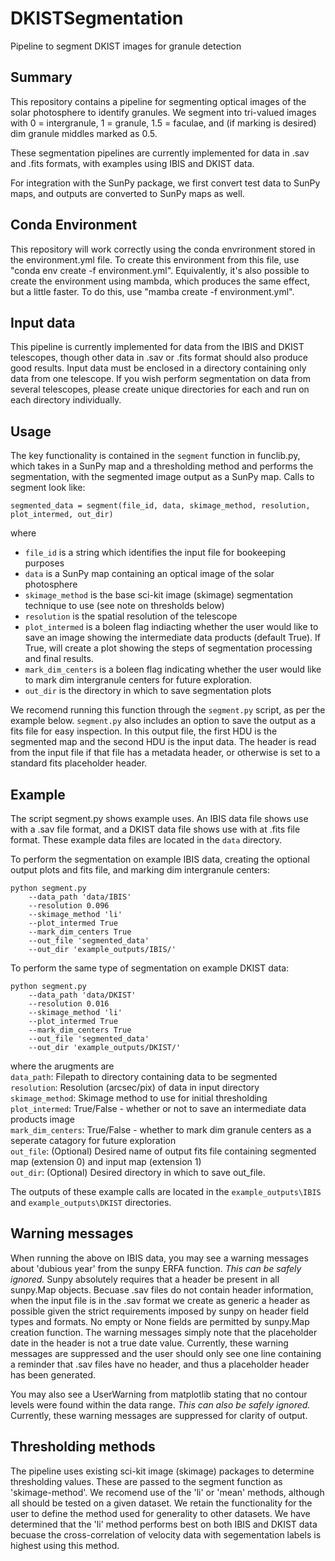 # DKISTSegmentation
Pipeline to segment DKIST images for granule detection

## Summary

This repository contains a pipeline for segmenting optical images of the solar
photosphere to identify granules. We segment into tri-valued images with 0 = 
intergranule, 1 = granule, 1.5 = faculae, and (if marking is desired) dim 
granule middles marked as 0.5. 

These segmentation pipelines are currently implemented for data in .sav and .fits formats, with examples using IBIS and DKIST data.

For integration with the SunPy package, we first convert test 
data to SunPy maps, and outputs are converted to SunPy maps as well. 

## Conda Environment

This repository will work correctly using the conda envrironment stored in the
environment.yml file. To create this environment from this file, use 
"conda env create -f environment.yml". Equivalently, it's also possible to create 
the environment using mambda, which produces the same effect, but a little faster. To do
this, use "mamba create -f environment.yml". 

## Input data

This pipeline is currently implemented for data from the IBIS and DKIST telescopes,
though other data in .sav or .fits format should also produce good results. Input 
data must be enclosed in a directory containing only data from one telescope.
If you wish perform segmentation on data from several telescopes, please
create unique directories for each and run on each directory individually.

## Usage

The key functionality is contained in the `segment` function in funclib.py, which
takes in a SunPy map and a thresholding method and performs the segmentation, with 
the segmented image output as a SunPy map. Calls to segment look like:
```
segmented_data = segment(file_id, data, skimage_method, resolution, plot_intermed, out_dir)
```
where 
* `file_id` is a string which identifies the input file for bookeeping purposes
* `data` is a SunPy map containing an optical image of the solar photosphere
* `skimage_method` is the base sci-kit image (skimage) segmentation technique 
   to use (see note on thresholds below)
* `resolution` is the spatial resolution of the telescope
* `plot_intermed` is a boleen flag indiacting whether the user would like to 
   save an image showing the intermediate data products (default True). If True, 
   will create a plot  showing the steps of segmentation processing and final
   results. 
* `mark_dim_centers` is a boleen flag indicating whether the user would like to 
   mark dim intergranule centers for future exploration.
* `out_dir` is the directory in which to save segmentation plots

We recomend running this function through the `segment.py` script, as per the
example below. `segment.py` also includes an option to save the output as a 
fits file for easy inspection. In this output file, the first  HDU is the
segmented map and the second HDU is the input data. The header is read from
the input file if that file has a metadata header, or otherwise is set to
a standard fits placeholder header.

## Example

The script segment.py shows example uses. An IBIS data file shows use with a .sav
file format, and a DKIST data file shows use with at .fits file format.
These example data files are located in the `data` directory. 

To perform the segmentation on example IBIS data, creating the optional output plots 
and fits file, and marking dim intergranule centers:

```
python segment.py
    --data_path 'data/IBIS'
    --resolution 0.096
    --skimage_method 'li'
    --plot_intermed True
    --mark_dim_centers True
    --out_file 'segmented_data'
    --out_dir 'example_outputs/IBIS/'
```

To perform the same type of segmentation on example DKIST data:

```
python segment.py
    --data_path 'data/DKIST' 
    --resolution 0.016
    --skimage_method 'li' 
    --plot_intermed True 
    --mark_dim_centers True
    --out_file 'segmented_data' 
    --out_dir 'example_outputs/DKIST/'
```

where the arugments are \
`data_path`: Filepath to directory containing data to be segmented\
`resolution`: Resolution (arcsec/pix) of data in input directory\
`skimage_method`: Skimage method to use for initial thresholding\
`plot_intermed`: True/False - whether or not to save an intermediate data products image\
`mark_dim_centers`: True/False - whether to mark dim granule centers as a seperate catagory for future exploration\
`out_file`: (Optional) Desired name of output fits file containing segmented map (extension 0) and input map (extension 1)\
`out_dir`: (Optional) Desired directory in which to save out_file.

The outputs of these example calls are located in the `example_outputs\IBIS` and 
`example_outputs\DKIST` directories.

## Warning messages

When running the above on IBIS data, you may see a warning messages about 'dubious year' from the sunpy ERFA function. 
*This can be safely ignored.* Sunpy absolutely requires that a header be present in all sunpy.Map objects. Becuase .sav files do not contain header information, when the input file is in the .sav format we create as generic a header as possible given the strict requirements imposed by sunpy on header field types and formats. No empty or None fields are permitted by sunpy.Map creation function. The warning messages simply note that the placeholder date in the header is not a true date value. Currently, these warning messages are suppressed and the user should only see one line containing a reminder that .sav files have no header, and thus a placeholder header has been generated.

You may also see a UserWarning from matplotlib stating that no contour levels were found within the data range. *This can also be safely ignored.* Currently, these warning messages are suppressed for clarity of output.


## Thresholding methods

The pipeline uses existing sci-kit image (skimage) packages to determine thresholding values.
These are passed to the segment function as 'skimage-method'. We recomend use of the 'li' or 'mean' methods, although all should be
tested on a given dataset. We retain the functionality for the user to define the method used for generality to other datasets. We have determined that the 'li' method performs best on both IBIS and DKIST data becuase the cross-correlation of velocity data with segementation labels is highest using this method.
